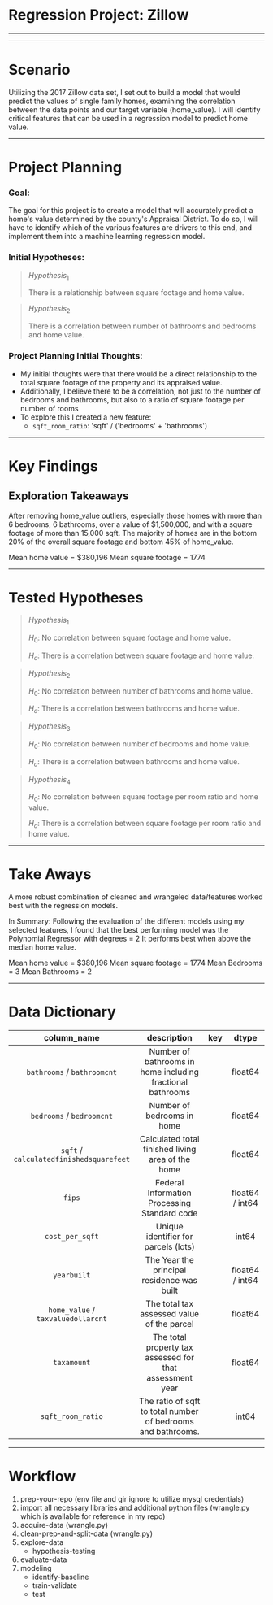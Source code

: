 
# Regression Project: Zillow

___
___

# <a name="scenario"></a>Scenario
Utilizing the 2017 Zillow data set, I set out to build a model that would predict the values of single family homes, examining the correlation between the data points and our target variable (home_value). I will identify critical features that can be used in a regression model to predict home value. 
___

# <a name="project-planning"></a>Project Planning
### Goal:
The goal for this project is to create a model that will accurately predict a home's value determined by the county's Appraisal District. To do so, I will have to identify which of the various features are drivers to this end, and implement them into a machine learning regression model. 

### Initial Hypotheses:

>$Hypothesis_{1}$
>
> There is a relationship between square footage and home value.


>$Hypothesis_{2}$
>
> There is a correlation between number of bathrooms and bedrooms and home value.

### Project Planning Initial Thoughts:
- My initial thoughts were that there would be a direct relationship to the total square footage of the property and its appraised value.
- Additionally, I believe there to be a correlation, not just to the number of bedrooms and bathrooms, but also to a ratio of square footage per number of rooms
- To explore this I created a new feature:
    - `sqft_room_ratio`: 'sqft' / ('bedrooms' + 'bathrooms')
___
# <a name="key-findings"></a>Key Findings

## Exploration Takeaways
After removing home_value outliers, especially those homes with more than 6 bedrooms, 6 bathrooms, over a value of $1,500,000, and with a square footage of more than 15,000 sqft. The majority of homes are in the bottom 20% of the overall square footage and bottom 45% of home_value. 

Mean home value = $380,196
Mean square footage = 1774

___
# <a name="tested-hypotheses"></a>Tested Hypotheses

>$Hypothesis_{1}$
>
> $H_{0}$: No correlation between square footage and home value.
>
> $H_{a}$: There is a correlation between square footage and home value.


>$Hypothesis_{2}$
>
> $H_{0}$: No correlation between number of bathrooms and home value.
>
> $H_{a}$: There is a correlation between bathrooms and home value.


>$Hypothesis_{3}$
>
> $H_{0}$: No correlation between number of bedrooms and home value.
>
> $H_{a}$: There is a correlation between bathrooms and home value.


>$Hypothesis_{4}$
>
> $H_{0}$: No correlation between square footage per room ratio and home value.
>
> $H_{a}$: There is a correlation between square footage per room ratio and home value.
___
# <a name="take-aways"></a>Take Aways
A more robust combination of cleaned and wrangeled data/features worked best with the regression models.

In Summary:
Following the evaluation of the different models using my selected features, I found that the best performing model was the Polynomial Regressor with degrees = 2
It performs best when above the median home value.

Mean home value = $380,196
Mean square footage = 1774
Mean Bedrooms = 3
Mean Bathrooms = 2


___
# <a name="data-dictionary"></a>Data Dictionary
|                   column_name                   |                                                       description                                                       |                   key                  |       dtype      |
|:-----------------------------------------------:|:-----------------------------------------------------------------------------------------------------------------------:|:--------------------------------------:|:----------------:|
| `bathrooms` / `bathroomcnt`                     |    Number of bathrooms in home including fractional bathrooms                                                           |                                        | float64          |
| `bedrooms` /  `bedroomcnt`                      |    Number of bedrooms in home                                                                                           |                                        | float64          |
| `sqft` / `calculatedfinishedsquarefeet`  |    Calculated total finished living area of the home                                                                    |                                        | float64          |
|   `fips`        |    Federal Information Processing Standard code  |                                        | float64 /  int64 |
| `cost_per_sqft`                                      | Unique identifier for parcels (lots)                                                                                    |                                        | int64            |
|   `yearbuilt`                                   |    The Year the principal residence was built                                                                           |                                        | float64 /  int64 |
| `home_value` / `taxvaluedollarcnt`              |   The total tax assessed value of the parcel                                                                            |                                        | float64          |
| `taxamount`                           | The total property tax assessed for that assessment year                                                                |                                        | float64          |
| `sqft_room_ratio`                                        | The ratio of sqft to total number of bedrooms and bathrooms.                                                                                     |                                        | int64           |

___
# <a name="workflow"></a>Workflow

1. prep-your-repo (env file and gir ignore to utilize mysql credentials)
1. import all necessary libraries and additional python files (wrangle.py which is available for reference in my repo)
1. acquire-data (wrangle.py)
1. clean-prep-and-split-data (wrangle.py)
1. explore-data
    - hypothesis-testing
1. evaluate-data
1. modeling
    - identify-baseline
    - train-validate
    - test
    
